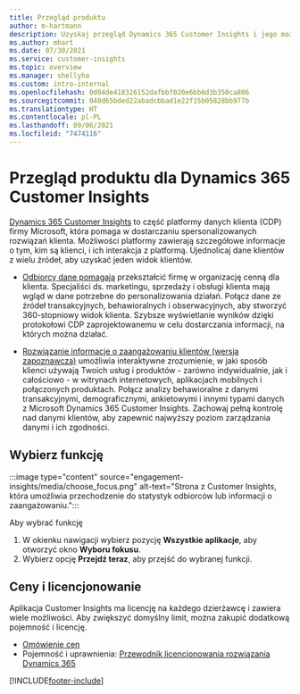 ```yaml
---
title: Przegląd produktu
author: m-hartmann
description: Uzyskaj przegląd Dynamics 365 Customer Insights i jego możliwości.
ms.author: mhart
ms.date: 07/30/2021
ms.service: customer-insights
ms.topic: overview
ms.manager: shellyha
ms.custom: intro-internal
ms.openlocfilehash: 0d04de418326152dafbbf020e6bb6d3b350ca806
ms.sourcegitcommit: 048d65bded22abadcbbad1e22f15b05828bb977b
ms.translationtype: HT
ms.contentlocale: pl-PL
ms.lasthandoff: 09/06/2021
ms.locfileid: "7474116"
---
```

# <a name="product-overview-for-dynamics-365-customer-insights"></a>Przegląd produktu dla Dynamics 365 Customer Insights

[Dynamics 365 Customer Insights](https://dynamics.microsoft.com/ai/customer-insights/) to część platformy danych klienta (CDP) firmy Microsoft, która pomaga w dostarczaniu spersonalizowanych rozwiązań klienta. Możliwości platformy zawierają szczegółowe informacje o tym, kim są klienci, i ich interakcja z platformą. Ujednolicaj dane klientów z wielu źródeł, aby uzyskać jeden widok klientów.


- [Odbiorcy dane pomagają](audience-insights/overview.md) przekształcić firmę w organizację cenną dla klienta. Specjaliści ds. marketingu, sprzedaży i obsługi klienta mają wgląd w dane potrzebne do personalizowania działań. Połącz dane ze źródeł transakcyjnych, behawioralnych i obserwacyjnych, aby stworzyć 360-stopniowy widok klienta. Szybsze wyświetlanie wyników dzięki protokołowi CDP zaprojektowanemu w celu dostarczania informacji, na których można działać. 

- [Rozwiązanie informacje o zaangażowaniu klientów (wersja zapoznawcza)](engagement-insights/index.yml) umożliwia interaktywne zrozumienie, w jaki sposób klienci używają Twoich usług i produktów - zarówno indywidualnie, jak i całościowo - w witrynach internetowych, aplikacjach mobilnych i połączonych produktach. Połącz analizy behawioralne z danymi transakcyjnymi, demograficznymi, ankietowymi i innymi typami danych z Microsoft Dynamics 365 Customer Insights. Zachowaj pełną kontrolę nad danymi klientów, aby zapewnić najwyższy poziom zarządzania danymi i ich zgodności.
 
## <a name="choose-a-capability"></a>Wybierz funkcję

:::image type="content" source="engagement-insights/media/choose_focus.png" alt-text="Strona z Customer Insights, która umożliwia przechodzenie do statystyk odbiorców lub informacji o zaangażowaniu.":::

Aby wybrać funkcję

1. W okienku nawigacji wybierz pozycję **Wszystkie aplikacje**, aby otworzyć okno **Wyboru fokusu**.
1. Wybierz opcję **Przejdź teraz**, aby przejść do wybranej funkcji.

## <a name="pricing-and-licensing"></a>Ceny i licencjonowanie

Aplikacja Customer Insights ma licencję na każdego dzierżawcę i zawiera wiele możliwości. Aby zwiększyć domyślny limit, można zakupić dodatkową pojemność i licencję. 
- [Omówienie cen](https://dynamics.microsoft.com/ai/customer-insights/pricing/)
- Pojemność i uprawnienia: [Przewodnik licencjonowania rozwiązania Dynamics 365](https://go.microsoft.com/fwlink/?LinkId=866544)

[!INCLUDE[footer-include](includes/footer-banner.md)]